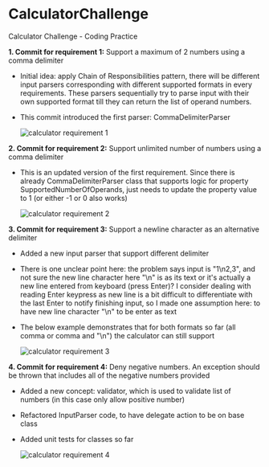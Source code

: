 # CalculatorChallenge
Calculator Challenge - Coding Practice

**1. Commit for requirement 1:** Support a maximum of 2 numbers using a comma delimiter
  * Initial idea: apply Chain of Responsibilities pattern, there will be different input parsers corresponding with different supported formats in every requirements. These parsers sequentially try to parse input with their own supported format till they can return the list of operand numbers.
  * This commit introduced the first parser: CommaDelimiterParser
  
    ![calculator requirement 1](https://lh3.googleusercontent.com/XUeL0XNedUhBjY7DHCRWWZo09Bf46h4cUNBmGtJ7uksrHuIjdSguxYWA0y6-3s1oDJWZ8iHgPZDDPch-uRLdSIwuRjqYdLhOWBbBwiKCfrmvk5_yLMbeEgCGbFffU0Om1Y1YtKDQN3WiwyGp8EbRiPOc4cSe7oifLWnrcgpZCvnQ3yBQ1gZaBqeebXb7bgyuSJCqFTduovVFH6MuGNWy51cxMIYtfKjq8WK7oc3tPG1TNYjVvUEMCvSRGy10eJe4ECmqhhK4fEtjhx5vIsUbF5O0QOXf7bkZHeqI3DKh0TjXQ2qYhYhlEFV0f0823uK-tck_QbSLlsqHY-ymNJekpe_JiTwT5spJUjBjBo4b9SpGLbQL8S_Z8yskTjlnbVjyzBBLsL714a9LrX_q7jefRWEpbvoZpwHV3896fc4avEhatEe1foHw_MZm07b_GFousJkty2IGrA1QHU-HXCamRG2vylYgoSDR87Ug-o14mUcyiKFFfUZ_q--3-RAELFJ8G69hNbnvfB2aeoOAk18n4OVR5MGOyg9v_mfvIsfpMhskAuUffrlMwWBL9Ii9_WFQpFBBkGL__mFJceRVij_7Yv4pe73ndZC5GjvHFDGp43zxgmjKZ2jDd50=s440-w440-h258-no)

**2. Commit for requirement 2:** Support unlimited number of numbers using a comma delimiter
  * This is an updated version of the first requirement. Since there is already CommaDelimiterParser class that supports logic for property SupportedNumberOfOperands, just needs to update the property value to 1 (or either -1 or 0 also works)
  
     ![calculator requirement 2](https://lh3.googleusercontent.com/v7YycGQkWvsltpMQ_wA9AJx0izqQA_XO_26dWFVv5Y_PndSjlbPTJIQkJ8y89qHU0WLLaHm15gILHjiAjrm96l6rAKKsuceRLmzcxiFJ2NJ542ZntW8EPIY1OD_J7_U9KqebWgx1JUNV0h-Tb16jRzvYUiaA37IdNo4krI4F96stZG9ZBCEHXJNiqWtFLifFYm_k5plJcy-zyWYMqVYSNbbA30LynemuIZdOabrbVr7KnX4gRuz7-LtL2cbCRXyqzXtyJyII1Vb5UcYcDjQbW3oDkQmhkfJvDFu_YFgaj2bQVnWWTrgIqYCcfFcbueqUf4usfzNZ-KCasUTMzdx62NV7OxMOE9SqUc9E8ozk-fZ8wQJsXrI4zbhXrcnBGKcq7oQLm8KVZzZ2his7y0ZD4DXAyB-L6brN2Ri94QMKDgjXjcbmGC1hbPL3ezGcKHxEI6lnW0A-LjBT47ppUICKa-ulZbgr-U8G76zI74ZOj7CDECqwE0ZmHrvDVtRvhWxzDoWRUmPIKF-Pzcqw7e6hseIV9WQ2CId29Pvv61NtJr0pGEgKwY2XtJVG7mGRbF4A6SGkA013zRj_Fg0Z7LZEuC7mE3sT7lXQGOa2J-tTE9dBXECmqLe9NaET41zj0sm4QxYsMYZLhMVVGdgzyDspcQGuY2dRswdazZcyjjEbBFwTu9xdQo42SA=w482-h269-no)
     
   
**3. Commit for requirement 3:** Support a newline character as an alternative delimiter
  * Added a new input parser that support different delimiter
  * There is one unclear point here: the problem says input is "1\n2,3", and not sure the new line character here "\n" is as its text or it's actually a new line entered from keyboard (press Enter)? I consider dealing with reading Enter keypress as new line is a bit difficult to differentiate with the last Enter to notify finishing input, so I made one assumption here: to have new line character "\n" to be enter as text 
  * The below example demonstrates that for both formats so far (all comma or comma and "\n") the calculator can still support
  
    ![calculator requirement 3](https://lh3.googleusercontent.com/7xsXeSAvg1OKmGL_86Nlt-QeMi0QCUtO71dtBHHJ9QqQJGsMoPT8Zt9_7D28cD2W9cYbdIgw6EuMKt2vCPlaz6o4Goi_mgCc9fCIME-ETuhO1W3kqI-ez9xStQ8gR4Au4pwz22_FAv27K7_3Qjbmoi7S-XzR2Kc8MLAJEP23Nbt77104ryAXlmdIXBEpamF-FOsGKtMCOuSZ3sC-P7bGRYV_KyVHVvgBxaWGJcHB5QJ0gMEufzDgNA3CQATKWos91BqkcZvKDPSlaI9MjN_BmSedJDs4UhBYIuDZ66v3XsvcT2xBJYRlX-_dIqQb1mZJ3LJF5P6TzYaKS-NgqRRDCoR1T4SZfdWDw7a-6KORwtRFEnCEWQVjoeedXubCJLidoruucIOEywnd2an4ZIOpXP8TvqVM2FEO2No9BwbDb7PSuqqwOb8JBFd83ErMMkSxNavqSOXLx_TfyvWcJc1facdi76HTtbPMYYrUX0wkF4MeWQKYXIWjcwsWdeIJc1IXmXSwc6kR7MswJt9RQ_byeCF0LXnsemjh4fmw4mFTi0NlfZsAcW7qI2oS7-O4DsHpYoijrg8FfYkNrKhLY64NwlEsGM-czXXjcZ_XWgNC4kAMA4qc-xUipdFiyH5Gbf_tTsZNjun2D4WiEWJhSWFufROQffKHmb7yUop656xKV310i8jW36wfNA=w445-h161-no)
  
  **4. Commit for requirement 4:** Deny negative numbers. An exception should be thrown that includes all of the negative numbers provided
  * Added a new concept: validator, which is used to validate list of numbers (in this case only allow positive number)
  * Refactored InputParser code, to have delegate action to be on base class
  * Added unit tests for classes so far
  
     ![calculator requirement 4](https://lh3.googleusercontent.com/jluzEqfCk4UgMj-PRDKl6wT1h_f6BH9BbqkHQZ36AugKkeD7iamZROL_2-FjP0bPws-8_2BPaJ46QKb7J2-RxFpNNUFaqboEFU2tkkXwz_5_sBOvkHbwfpuIPOn73L-ZvJw70hrZatqD5-SlSNy7N8IFyrJVy_cicQKWMNb4MVUMP6qPaGaUZVFIpY3UKtEH65kwmeaOHMIttuKEKPAnUCPgq6nAWQErd8Eg9f7gzylVPW4ZwMLgD5juMi7TtG_jk0NiT3k7k46NcJx4SuHcKFbMkqFMweenVwNiaFaHS2mymH-6cCLsOnkGrn_eBDoVnKu4qw7yn8ZeIeRaVg-BRoO5XbHfaFJ0eo0h1_VhnF9-5Sgit6IAE628N6BJe2vwdGTbpPLlAEDcNiItIIxDVd3-0sVVkxdfCy63KTqlJYw1o5Va4XLHY_qB0QwfKoW73Ip46FMIawBYI3VNmrSIrgdx8kpUwOI0XBeGmfgZCIgn5XV_cFie_g3tt2iOgvqizZop7zH0H8NoPj9k3Ixp32ON2CL8YqXQfvqSn1uFVk3xOgKu2e4tC54StwISEuQwBv3H4f9spdYdsg_wWJK_UHIU1e-OM2XqSLtTQ8H7Vr3T_FJt0zw3dBt7VfAeiSI8GV6-PeLXL9_RD7PgSs3VDYiOuS0veq3GTGqmO5OJ9j9u4EU-6o009A=w511-h82-no)
  
  
  
  
